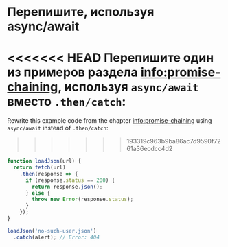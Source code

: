 
# Перепишите, используя async/await

<<<<<<< HEAD
Перепишите один из примеров раздела <info:promise-chaining>, используя `async/await` вместо `.then/catch`:
=======
Rewrite this example code from the chapter <info:promise-chaining> using `async/await` instead of `.then/catch`:
>>>>>>> 193319c963b9ba86ac7d9590f7261a36ecdcc4d2

```js run
function loadJson(url) {
  return fetch(url)
    .then(response => {
      if (response.status == 200) {
        return response.json();
      } else {
        throw new Error(response.status);
      }
    });
}

loadJson('no-such-user.json')
  .catch(alert); // Error: 404
```
